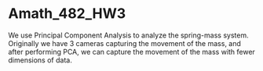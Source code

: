 # Amath_482_HW3
We use Principal Component Analysis to analyze the spring-mass system. Originally we have 3 cameras capturing the movement of the mass, and after performing PCA, we can capture the movement of the mass with fewer dimensions of data.
